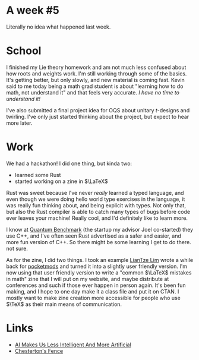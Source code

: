 # A week #5

Literally no idea what happened last week.

# School

I finished my Lie theory homework and am not much less confused about how roots and weights work. I'm still working through some of the basics. It's getting better, but only slowly, and new material is coming fast. Kevin said to me today being a math grad student is about "learning how to do math, not understand it" and that feels very accurate. _I have no time to understand it!_

I've also submitted a final project idea for OQS about unitary $t$-designs and twirling. I've only just started thinking about the project, but expect to hear more later.

# Work

We had a hackathon! I did one thing, but kinda two:

- learned some Rust
- started working on a zine in $\LaTeX$

Rust was sweet because I've never _really_ learned a typed language, and even though we were doing hello world type exercises in the language, it was really fun thinking about, and being explicit with types. Not only that, but also the Rust compiler is able to catch many types of bugs before code ever leaves your machine! Really cool, and I'd definitely like to learn more.

I know at [Quantum Benchmark](https://quantumbenchmark.com/) (the startup my advisor Joel co-started) they use C++, and I've often seen Rust advertised as a safer and easier, and more fun version of C++. So there might be some learning I get to do there. not sure.

As for the zine, I did two things. I took an example [LianTze Lim](http://liantze.penguinattack.org/) wrote a while back for [pocketmods](https://github.com/liantze/pocketmod.sty) and turned it into a slightly user friendly version. I'm now using that user friendly version to write a "common $\LaTeX$ mistakes in math" zine that I will put on my website, and maybe distribute at conferences and such if those ever happen in person again. It's been fun making, and I hope to one day make it a class file and put it on CTAN. I mostly want to make zine creation more accessible for people who use $\TeX$ as their main means of communication.

# Links

- [AI Makes Us
Less Intelligent And
More Artificial](https://www.noemamag.com/ai-makes-us-less-intelligent-and-more-artificial/)
- [Chesterton's Fence](https://fs.blog/2020/03/chestertons-fence/)
